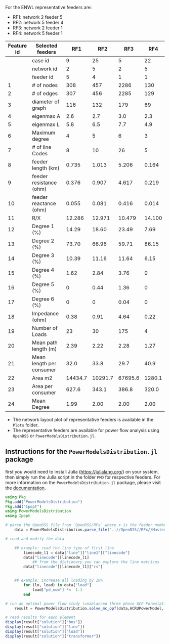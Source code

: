 
For the ENWL representative feeders are:

- RF1: network 2 feeder 5
- RF2: network 5 feeder 4
- RF3:  network 2 feeder 1
- RF4:  network 5 feeder 1

|  Feature id         | Selected feeders        | RF1    | RF2    | RF3    | RF4    |
|---------------------|-------------------------|--------|--------|--------|--------|
|                     | case id                 | 9      | 25     | 5      | 22     |
|                     | network id              | 2      | 5      | 2      | 5      |
|                     | feeder id               | 5      | 4      | 1      | 1      |
| 1                   | # of nodes              | 308    | 457    | 2286   | 130    |
| 2                   | # of edges              | 307    | 456    | 2285   | 129    |
| 3                   | diameter of graph       | 116    | 132    | 179    | 69     |
| 4                   | eigenmax A              | 2.6    | 2.7    | 3.0    | 2.3    |
| 5                   | eigenmax L              | 5.8    | 6.5    | 7.7    | 4.9    |
| 6                   | Maximum degree          | 4      | 5      | 6      | 3      |
| 7                   | # of line Codes         | 8      | 10     | 26     | 5      |
| 8                   | feeder length (km)      | 0.735  | 1.013  | 5.206  | 0.164  |
| 9                   | feeder resistance (ohm) | 0.376  | 0.907  | 4.617  | 0.219  |
| 10                  | feeder reactance (ohm)  | 0.055  | 0.081  | 0.416  | 0.014  |
| 11                  | R/X                     | 12.286 | 12.971 | 10.479 | 14.100 |
| 12                  | Degree 1 (%)            | 14.29  | 18.60  | 23.49  | 7.69   |
| 13                  | Degree 2 (%)            | 73.70  | 66.96  | 59.71  | 86.15  |
| 14                  | Degree 3 (%)            | 10.39  | 11.16  | 11.64  | 6.15   |
| 15                  | Degree 4 (%)            | 1.62   | 2.84   | 3.76   | 0      |
| 16                  | Degree 5 (%)            | 0      | 0.44   | 1.36   | 0      |
| 17                  | Degree 6 (%)            | 0      | 0      | 0.04   | 0      |
| 18                  | Impedance (ohm)         | 0.38   | 0.91   | 4.64   | 0.22   |
| 19                  | Number of Loads         | 23     | 30     | 175    | 4      |
| 20                  | Mean path length (m)    | 2.39   | 2.22   | 2.28   | 1.27   |
| 21                  | Mean length per consumer| 32.0   | 33.8   | 29.7   | 40.9   |
| 22                  | Area m2                 | 14434.7| 10291.7| 67695.6| 1280.1 |
| 23                  | Area per consumer       | 627.6  | 343.1  | 386.8  | 320.0  |
| 24                  | Mean Degree             | 1.99   | 2.00   | 2.00   | 2.00   |



- The network layout plot of representative feeders is available in the `Plots` folder.
- The representative feeders are available for power flow analysis using `OpenDSS`  or `PowerModelsDistribution.jl`.
  
## Instructions for the `PowerModelsDistribution.jl` package  



first you would need to install Julia (https://julialang.org/) on your system, then simply run the Julia script in the folder `PMD` for respective feeders. For more information on the `PowerModelsDistribution.jl` package, please visit the [documentation](https://lanl-ansi.github.io/PowerModelsDistribution.jl/dev/).

```julia
using Pkg
Pkg.add("PowerModelsDistribution")
Pkg.add("Ipopt")
using PowerModelsDistribution
using Ipopt

# parse the OpenDSS file from `OpenDSS/RFx` where x is the feeder number
    data = PowerModelsDistribution.parse_file("..//OpenDSS//RFx//Master.dss")  # where x is the feeder number

# read and modify the data

    ## example: read the line type of first line
        linecode_l1 = data["line"]["line1"]["linecode"]
        data["linecode"][linecode_l1] 
            ## from the dictionary you can explore the line matrices
        data["linecode"][linecode_l1]["rs"]


    ## example: increase all loading by 10% 
        for (lo, load) in data["load"]
            load["pd_nom"] *=  1.1
        end

# run an optimal power flow study (unablanced three phase ACP Formulation)
    result = PowerModelsDistribution.solve_mc_opf(data,ACRUPowerModel, Ipopt.Optimizer)

# read results for each element
display(result["solution"]["bus"])
display(result["solution"]["line"])
display(result["solution"]["load"])
display(result["solution"]["transformer"])

```

